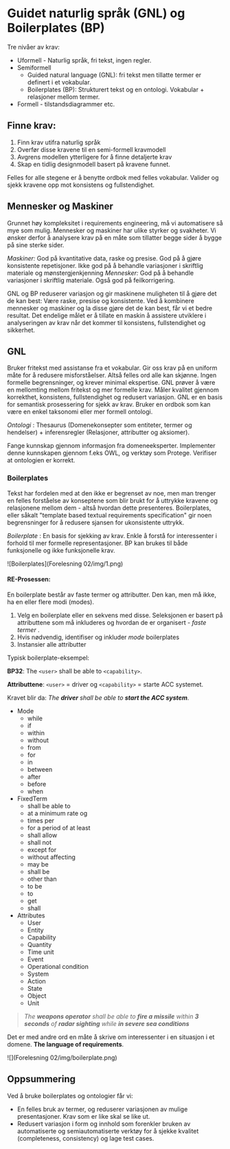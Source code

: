 # Guidet naturlig språk (GNL) og Boilerplates (BP)

Tre nivåer av krav: 

* Uformell - Naturlig språk, fri tekst, ingen regler. 
* Semiformell 
	* Guided natural language (GNL): fri tekst men tillatte termer er definert i et vokabular. 
	* Boilerplates (BP): Strukturert tekst og en ontologi. Vokabular + relasjoner mellom termer.
* Formell - tilstandsdiagrammer etc.

## Finne krav:

1. Finn krav utifra naturlig språk
2. Overfør disse kravene til en semi-formell kravmodell
3. Avgrens modellen ytterligere for å finne detaljerte krav
4. Skap en tidlig designmodell basert på kravene funnet.

Felles for alle stegene er å benytte ordbok med felles vokabular. Valider og sjekk kravene opp mot konsistens og fullstendighet.

## Mennesker og Maskiner
Grunnet høy kompleksitet i requirements engineering, må vi automatisere så mye som mulig. Mennesker og maskiner har ulike styrker og svakheter. Vi ønsker derfor å analysere krav på en måte som tillatter begge sider å bygge på sine sterke sider.

_Maskiner:_ God på kvantitative data, raske og presise. God på å gjøre konsistente repetisjoner. Ikke god på å behandle variasjoner i skriftlig materiale og mønstergjenkjenning
_Mennesker:_ God på å behandle variasjoner i skriftlig materiale. Også god på feilkorrigering.

GNL og BP reduserer variasjon og gir maskinene muligheten til å gjøre det de kan best: Være raske, presise og konsistente. Ved å kombinere mennesker og maskiner og la disse gjøre det de kan best, får vi et bedre resultat.
Det endelige målet er å tillate en maskin å assistere utviklere i analyseringen av krav når det kommer til konsistens, fullstendighet og sikkerhet. 

## GNL
Bruker fritekst med assistanse fra et vokabular. Gir oss krav på en uniform måte for å redusere misforståelser. Altså felles ord alle kan skjønne. Ingen formelle begrensninger, og krever minimal ekspertise.
GNL prøver å være en mellomting mellom fritekst og mer formelle krav. Måler kvalitet gjennom korrekthet, konsistens, fullstendighet og redusert variasjon. GNL er en basis for semantisk prosessering for sjekk av krav.
Bruker en ordbok som kan være en enkel taksonomi eller mer formell ontologi.

_Ontologi_
: Thesaurus (Domenekonsepter som entiteter, termer og hendelser) + inferensregler (Relasjoner, attributter og aksiomer).

Fange kunnskap gjennom informasjon fra domeneeksperter. Implementer denne kunnskapen gjennom f.eks OWL, og verktøy som Protege. Verifiser at ontologien er korrekt. 

### Boilerplates
Tekst har fordelen med at den ikke er begrenset av noe, men man trenger en felles forståelse av konseptene som blir brukt for å uttrykke kravene og relasjonene mellom dem - altså hvordan dette presenteres. 
Boilerplates, eller såkalt "template based textual requirements specification" gir noen begrensninger for å redusere sjansen for ukonsistente uttrykk.

_Boilerplate_
: En basis for sjekking av krav. Enkle å forstå for interessenter i forhold til mer formelle representasjoner. 
BP kan brukes til både funksjonelle og ikke funksjonelle krav. 

![Boilerplates](Forelesning 02/img/1.png)

#### RE-Prosessen:
En boilerplate består av faste termer og attributter. Den kan, men må ikke, ha en eller flere modi (modes).

1. Velg en boilerplate eller en sekvens med disse. Seleksjonen er basert på attributtene som må inkluderes og hvordan de er organisert - _faste termer_ . 
2. Hvis nødvendig, identifiser og inkluder _mode_ boilerplates
3. Instansier alle attributter

Typisk boilerplate-eksempel:

__BP32__: The `<user>` shall be able to `<capability>`.

__Attributtene__: `<user>` = driver og `<capability>` = starte ACC systemet.

Kravet blir da: _The **driver** shall be able to **start the ACC system**._


* Mode
	* while
	* if
	* within
	* without
	* from
	* for
	* in
	* between
	* after
	* before
	* when
* FixedTerm
	* shall be able to
	* at a minimum rate og
	* times per
	* for a period of at least
	* shall allow
	* shall not
	* except for
	* without affecting
	* may be
	* shall be
	* other than
	* to be
	* to
	* get
	* shall
* Attributes
	* User
	* Entity
	* Capability
	* Quantity
	* Time unit
	* Event
	* Operational condition
	* System
	* Action
	* State
	* Object
	* Unit


> _The **weapons operator** shall be able to **fire a missile** within **3 seconds** of **radar sighting** while **in severe sea conditions**_

Det er med andre ord en måte å skrive om interessenter i en situasjon i et domene. **The language of requirements**.

![](Forelesning 02/img/boilerplate.png)

## Oppsummering
Ved å bruke boilerplates og ontologier får vi: 

* En felles bruk av termer, og reduserer variasjonen av mulige presentasjoner. Krav som er like skal se like ut. 
* Redusert variasjon i form og innhold som forenkler bruken av automatiserte og semiautomatiserte verktøy for å sjekke kvalitet (completeness, consistency) og lage test cases.





